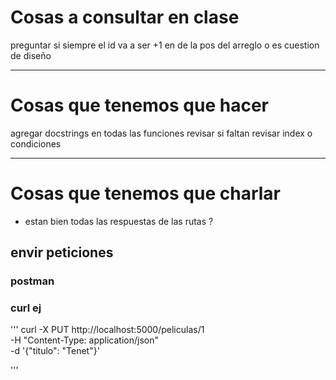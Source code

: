# Cosas a consultar en clase

preguntar si siempre el id va a ser +1 en de la pos del arreglo o es cuestion de diseño

------

# Cosas que tenemos que hacer

agregar docstrings en todas las funciones
revisar si faltan revisar index o condiciones

------

# Cosas que tenemos que charlar

- estan bien todas las respuestas de las rutas ?


## envir peticiones
### postman
### curl ej
   
'''
    curl -X PUT http://localhost:5000/peliculas/1 \
    -H "Content-Type: application/json" \
    -d '{"titulo": "Tenet"}'

'''